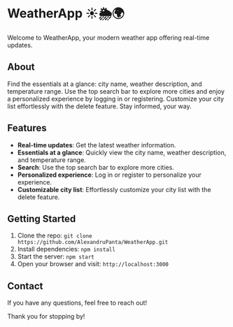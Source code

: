 # WeatherApp ☀️🌦️🌍

Welcome to WeatherApp, your modern weather app offering real-time updates.

## About

Find the essentials at a glance: city name, weather description, and temperature range. Use the top search bar to explore more cities and enjoy a personalized experience by logging in or registering. Customize your city list effortlessly with the delete feature. Stay informed, your way.

## Features

- **Real-time updates**: Get the latest weather information.
- **Essentials at a glance**: Quickly view the city name, weather description, and temperature range.
- **Search**: Use the top search bar to explore more cities.
- **Personalized experience**: Log in or register to personalize your experience.
- **Customizable city list**: Effortlessly customize your city list with the delete feature.

## Getting Started

1. Clone the repo: `git clone https://github.com/AlexandruPanta/WeatherApp.git`
2. Install dependencies: `npm install`
3. Start the server: `npm start`
4. Open your browser and visit: `http://localhost:3000`

## Contact

If you have any questions, feel free to reach out!

Thank you for stopping by!
